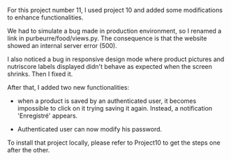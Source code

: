 For this project number 11, I used project 10 and added some modifications to enhance functionalities.

We had to simulate a bug made in production environment, so I renamed a link in purbeurre/food/views.py.
The consequence is that the website showed an internal server error (500).

I also noticed a bug in responsive design mode where product pictures and nutriscore labels displayed didn't behave as expected when the screen shrinks.
Then I fixed it.

After that, I added two new functionalities:

- when a product is saved by an authenticated user, it becomes impossible to click on it trying saving it again.
Instead, a notification 'Enregistré' appears.

- Authenticated user can now modify his password.

To install that project locally, please refer to Project10 to get the steps one after the other.